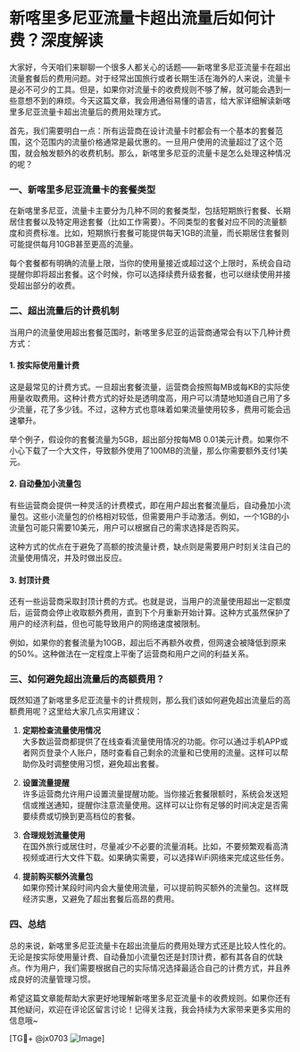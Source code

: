 # 新喀里多尼亚流量卡超出流量后如何计费？深度解读

大家好，今天咱们来聊聊一个很多人都关心的话题——新喀里多尼亚流量卡在超出流量套餐后的费用问题。对于经常出国旅行或者长期生活在海外的人来说，流量卡是必不可少的工具。但是，如果你对流量卡的收费规则不够了解，就可能会遇到一些意想不到的麻烦。今天这篇文章，我会用通俗易懂的语言，给大家详细解读新喀里多尼亚流量卡超出流量后的费用处理方式。

首先，我们需要明白一点：所有运营商在设计流量卡时都会有一个基本的套餐范围，这个范围内的流量价格通常是最优惠的。一旦用户使用的流量超过了这个范围，就会触发额外的收费机制。那么，新喀里多尼亚的流量卡是怎么处理这种情况的呢？

### 一、新喀里多尼亚流量卡的套餐类型

在新喀里多尼亚，流量卡主要分为几种不同的套餐类型，包括短期旅行套餐、长期居住套餐以及特定用途套餐（比如工作需要）。不同类型的套餐对应不同的流量额度和资费标准。比如，短期旅行套餐可能提供每天1GB的流量，而长期居住套餐则可能提供每月10GB甚至更高的流量。

每个套餐都有明确的流量上限，当你的使用量接近或超过这个上限时，系统会自动提醒你即将超出套餐。这个时候，你可以选择续费升级套餐，也可以继续使用并接受超出部分的收费。

### 二、超出流量后的计费机制

当用户的流量使用超出套餐范围时，新喀里多尼亚的运营商通常会有以下几种计费方式：

#### 1. **按实际使用量计费**
这是最常见的计费方式。一旦超出套餐流量，运营商会按照每MB或每KB的实际使用量收取费用。这种计费方式的好处是透明度高，用户可以清楚地知道自己用了多少流量，花了多少钱。不过，这种方式也意味着如果流量使用较多，费用可能会迅速攀升。

举个例子，假设你的套餐流量为5GB，超出部分按每MB 0.01美元计费。如果你不小心下载了一个大文件，导致额外使用了100MB的流量，那么你需要额外支付1美元。

#### 2. **自动叠加小流量包**
有些运营商会提供一种灵活的计费模式，即在用户超出套餐流量后，自动叠加小流量包。这些小流量包的价格相对较低，但需要用户手动激活。例如，一个1GB的小流量包可能只需要10美元，用户可以根据自己的需求选择是否购买。

这种方式的优点在于避免了高额的按流量计费，缺点则是需要用户时刻关注自己的流量使用情况，并及时做出反应。

#### 3. **封顶计费**
还有一些运营商采取封顶计费的方式。也就是说，当用户的流量使用超出一定额度后，运营商会停止收取额外费用，直到下个月重新开始计算。这种方式虽然保护了用户的经济利益，但也可能导致用户的网络速度被限制。

例如，如果你的套餐流量为10GB，超出后不再额外收费，但网速会被降低到原来的50%。这种做法在一定程度上平衡了运营商和用户之间的利益关系。

### 三、如何避免超出流量后的高额费用？

既然知道了新喀里多尼亚流量卡的计费规则，那么我们该如何避免超出流量后的高额费用呢？这里给大家几点实用建议：

1. **定期检查流量使用情况**  
   大多数运营商都提供了在线查看流量使用情况的功能。你可以通过手机APP或者网页登录个人账户，随时查看自己剩余的流量和已使用的流量。这样可以帮助你及时调整使用习惯，避免超出套餐。

2. **设置流量提醒**  
   许多运营商允许用户设置流量提醒功能。当你接近套餐限额时，系统会发送短信或推送通知，提醒你注意流量使用。这样可以让你有足够的时间决定是否需要续费或切换到更高档位的套餐。

3. **合理规划流量使用**  
   在国外旅行或居住时，尽量减少不必要的流量消耗。比如，不要频繁观看高清视频或进行大文件下载。如果确实需要，可以选择WiFi网络来完成这些任务。

4. **提前购买额外流量包**  
   如果你预计某段时间内会大量使用流量，可以提前购买额外的流量包。这样既经济实惠，又避免了超出套餐后高昂的费用。

### 四、总结

总的来说，新喀里多尼亚流量卡在超出流量后的费用处理方式还是比较人性化的。无论是按实际使用量计费、自动叠加小流量包还是封顶计费，都有其各自的优缺点。作为用户，我们需要根据自己的实际情况选择最适合自己的计费方式，并且养成良好的流量管理习惯。

希望这篇文章能帮助大家更好地理解新喀里多尼亚流量卡的收费规则。如果你还有其他疑问，欢迎在评论区留言讨论！记得关注我，我会持续为大家带来更多实用的信息哦~

[TG💪+ @jx0703 ![Image](https://github.com/user-attachments/assets/dbca1d08-cadb-493c-b0ec-ad6f7a83f270)]